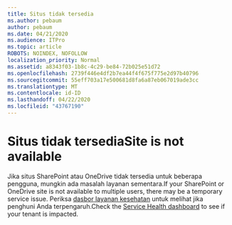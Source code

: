 ```yaml
---
title: Situs tidak tersedia
ms.author: pebaum
author: pebaum
ms.date: 04/21/2020
ms.audience: ITPro
ms.topic: article
ROBOTS: NOINDEX, NOFOLLOW
localization_priority: Normal
ms.assetid: a8343f03-1b8c-4c29-be84-72b025e51d72
ms.openlocfilehash: 2739f446e4df2b7ea44f4f675f775e2d97b40796
ms.sourcegitcommit: 55eff703a17e500681d8fa6a87eb067019ade3cc
ms.translationtype: MT
ms.contentlocale: id-ID
ms.lasthandoff: 04/22/2020
ms.locfileid: "43767190"
---
```

# <a name="site-is-not-available"></a><span data-ttu-id="7c8b2-102">Situs tidak tersedia</span><span class="sxs-lookup"><span data-stu-id="7c8b2-102">Site is not available</span></span>

<span data-ttu-id="7c8b2-103">Jika situs SharePoint atau OneDrive tidak tersedia untuk beberapa pengguna, mungkin ada masalah layanan sementara.</span><span class="sxs-lookup"><span data-stu-id="7c8b2-103">If your SharePoint or OneDrive site is not available to multiple users, there may be a temporary service issue.</span></span> <span data-ttu-id="7c8b2-104">Periksa [dasbor layanan kesehatan](https://admin.microsoft.com/AdminPortal/Home#/servicehealth) untuk melihat jika penghuni Anda terpengaruh.</span><span class="sxs-lookup"><span data-stu-id="7c8b2-104">Check the [Service Health dashboard](https://admin.microsoft.com/AdminPortal/Home#/servicehealth) to see if your tenant is impacted.</span></span> 
  

